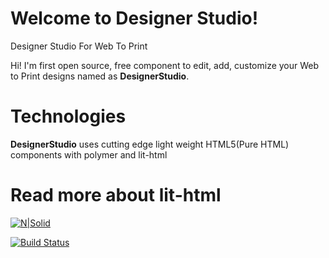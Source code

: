 # Welcome to Designer Studio!
Designer Studio For Web To Print


Hi! I'm first open source, free component to edit, add, customize your Web to Print designs named as **DesignerStudio**. 


# Technologies

**DesignerStudio** uses cutting edge light weight HTML5(Pure HTML) components
with polymer and lit-html


# Read more about lit-html

[![N|Solid](https://lit-element.polymer-project.org/images/flame.svg)](https://labs.thisdot.co/blog/showcase-react-vs-lit-element-rendering-performance)

[![Build Status](https://travis-ci.org/joemccann/dillinger.svg?branch=master)](https://travis-ci.org/joemccann/dillinger)
